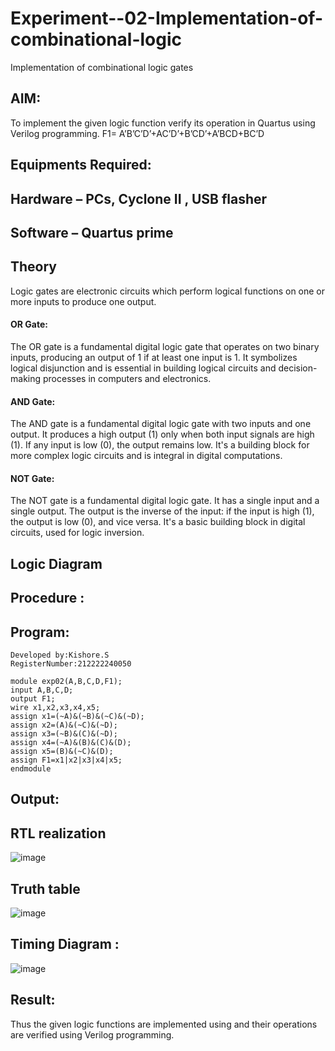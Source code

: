 # Experiment--02-Implementation-of-combinational-logic
Implementation of combinational logic gates
 
## AIM:
To implement the given logic function verify its operation in Quartus using Verilog programming.
 F1= A’B’C’D’+AC’D’+B’CD’+A’BCD+BC’D
 
 
## Equipments Required:
## Hardware – PCs, Cyclone II , USB flasher
## Software – Quartus prime


## Theory
 Logic gates are electronic circuits which perform logical functions on one or more inputs to produce one output.
#### OR Gate:
The OR gate is a fundamental digital logic gate that operates on two binary inputs, producing an output of 1 if at least one input is 1. It symbolizes logical disjunction and is essential in building logical circuits and decision-making processes in computers and electronics.
#### AND Gate:
The AND gate is a fundamental digital logic gate with two inputs and one output. It produces a high output (1) only when both input signals are high (1). If any input is low (0), the output remains low. It's a building block for more complex logic circuits and is integral in digital computations.
#### NOT Gate:
The NOT gate is a fundamental digital logic gate. It has a single input and a single output. The output is the inverse of the input: if the input is high (1), the output is low (0), and vice versa. It's a basic building block in digital circuits, used for logic inversion.

## Logic Diagram
## Procedure :


## Program:
```
Developed by:Kishore.S
RegisterNumber:212222240050
 
module exp02(A,B,C,D,F1);
input A,B,C,D;
output F1;
wire x1,x2,x3,x4,x5;
assign x1=(~A)&(~B)&(~C)&(~D);
assign x2=(A)&(~C)&(~D);
assign x3=(~B)&(C)&(~D);
assign x4=(~A)&(B)&(C)&(D);
assign x5=(B)&(~C)&(D);
assign F1=x1|x2|x3|x4|x5;
endmodule
```
## Output:

## RTL realization
![image](https://github.com/Kishore2o/Experiment--02-Implementation-of-combinational-logic-/assets/118679883/770e9e9b-5521-4a54-ab2b-437e61b3c9cc)

## Truth table
![image](https://github.com/Kishore2o/Experiment--02-Implementation-of-combinational-logic-/assets/118679883/73af8a30-7a3b-41c5-8ccb-1910dddb95d3)


## Timing Diagram :
![image](https://github.com/Kishore2o/Experiment--02-Implementation-of-combinational-logic-/assets/118679883/2f754e8b-ae03-474b-8177-96925ea56782)



## Result:
Thus the given logic functions are implemented using  and their operations are verified using Verilog programming.
